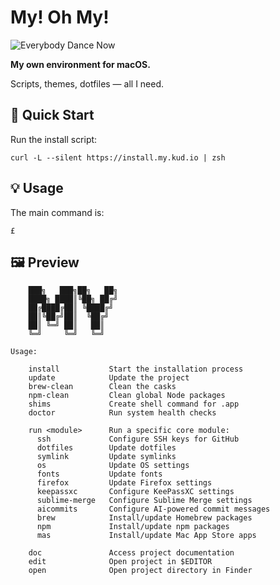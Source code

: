 # My! Oh My!

![Everybody Dance Now](everybodydancenow.gif)

**My own environment for macOS.**

Scripts, themes, dotfiles — all I need.

## 🚀 Quick Start

Run the install script:

```shell
curl -L --silent https://install.my.kud.io | zsh
```

## 💡 Usage

The main command is:

```shell
£
```

## 🖼️ Preview

```
    ███╗   ███╗██╗   ██╗
    ████╗ ████║╚██╗ ██╔╝
    ██╔████╔██║ ╚████╔╝
    ██║╚██╔╝██║  ╚██╔╝
    ██║ ╚═╝ ██║   ██║
    ╚═╝     ╚═╝   ╚═╝

Usage:

    install           Start the installation process
    update            Update the project
    brew-clean        Clean the casks
    npm-clean         Clean global Node packages
    shims             Create shell command for .app
    doctor            Run system health checks

    run <module>      Run a specific core module:
      ssh             Configure SSH keys for GitHub
      dotfiles        Update dotfiles
      symlink         Update symlinks
      os              Update OS settings
      fonts           Update fonts
      firefox         Update Firefox settings
      keepassxc       Configure KeePassXC settings
      sublime-merge   Configure Sublime Merge settings
      aicommits       Configure AI-powered commit messages
      brew            Install/update Homebrew packages
      npm             Install/update npm packages
      mas             Install/update Mac App Store apps

    doc               Access project documentation
    edit              Open project in $EDITOR
    open              Open project directory in Finder
```
